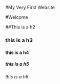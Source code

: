 #My Very First Website

#Welcome

##This is a h2

### this is a h3

#### this is a h4

##### this is a h5

###### this is a h6